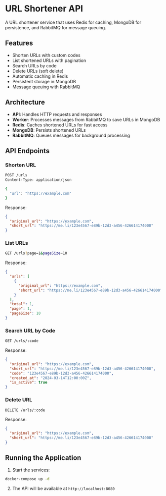 # URL Shortener API

A URL shortener service that uses Redis for caching, MongoDB for persistence, and RabbitMQ for message queuing.

## Features

- Shorten URLs with custom codes
- List shortened URLs with pagination
- Search URLs by code
- Delete URLs (soft delete)
- Automatic caching in Redis
- Persistent storage in MongoDB
- Message queuing with RabbitMQ

## Architecture

- **API**: Handles HTTP requests and responses
- **Worker**: Processes messages from RabbitMQ to save URLs in MongoDB
- **Redis**: Caches shortened URLs for fast access
- **MongoDB**: Persists shortened URLs
- **RabbitMQ**: Queues messages for background processing

## API Endpoints

### Shorten URL
```bash
POST /urls
Content-Type: application/json

{
  "url": "https://example.com"
}
```

Response:
```json
{
  "original_url": "https://example.com",
  "short_url": "https://me.li/123e4567-e89b-12d3-a456-426614174000"
}
```

### List URLs
```bash
GET /urls?page=1&pageSize=10
```

Response:
```json
{
  "urls": [
    {
      "original_url": "https://example.com",
      "short_url": "https://me.li/123e4567-e89b-12d3-a456-426614174000"
    }
  ],
  "total": 1,
  "page": 1,
  "pageSize": 10
}
```

### Search URL by Code
```bash
GET /urls/:code
```

Response:
```json
{
  "original_url": "https://example.com",
  "short_url": "https://me.li/123e4567-e89b-12d3-a456-426614174000",
  "code": "123e4567-e89b-12d3-a456-426614174000",
  "created_at": "2024-03-14T12:00:00Z",
  "is_active": true
}
```

### Delete URL
```bash
DELETE /urls/:code
```

Response:
```json
{
  "original_url": "https://example.com",
  "short_url": "https://me.li/123e4567-e89b-12d3-a456-426614174000"
}
```

## Running the Application

1. Start the services:
```bash
docker-compose up -d
```

2. The API will be available at `http://localhost:8080`

